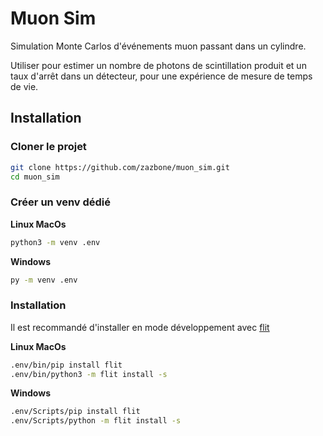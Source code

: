 # Muon Sim

Simulation Monte Carlos d'événements muon passant dans un cylindre.

Utiliser pour estimer un nombre de photons de scintillation produit et un taux d'arrêt dans un détecteur, pour une expérience de mesure de temps de vie.

## Installation

### Cloner le projet

```bash
git clone https://github.com/zazbone/muon_sim.git 
cd muon_sim
```

### Créer un venv dédié

**Linux MacOs**

```bash
python3 -m venv .env
```

**Windows**

```bash
py -m venv .env
```

### Installation

Il est recommandé d'installer en mode développement avec [flit][flit_tutorial]

**Linux MacOs**
```bash
.env/bin/pip install flit
.env/bin/python3 -m flit install -s
```

**Windows**

```bash
.env/Scripts/pip install flit
.env/Scripts/python -m flit install -s
```

[flit_tutorial]: https://flit.pypa.io/en/stable/index.html